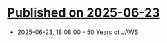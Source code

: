 # [Published on 2025-06-23](index.md)

* [2025-06-23, 18:08:00](https://soylentnews.org/article.pl?sid=25/06/22/173242&from=rss) - [50 Years of JAWS](https://soylentnews.org/article.pl?sid=25/06/22/173242&from=rss)
